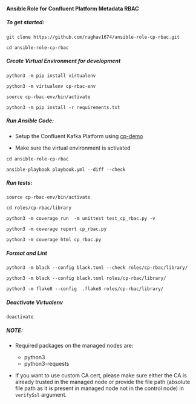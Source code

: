 #### Ansible Role for Confluent Platform Metadata RBAC

##### To get started:

`git clone https://github.com/raghav1674/ansible-role-cp-rbac.git`

`cd ansible-role-cp-rbac`

##### Create Virtual Environment for development

`python3 -m pip install virtualenv`

`python3 -m virtualenv cp-rbac-env`

`source cp-rbac-env/bin/activate`

`python3 -m pip install -r requirements.txt`


##### Run Ansible Code:

- Setup the Confluent Kafka Platform using [cp-demo](https://github.com/confluentinc/cp-demo)

- Make sure the virtual environment is activated

`cd ansible-role-cp-rbac`

`ansible-playbook playbook.yml --diff --check`

##### Run tests:

`source cp-rbac-env/bin/activate`

`cd roles/cp-rbac/library`

`python3 -m coverage run  -m unittest test_cp_rbac.py -v`

`python3 -m coverage report cp_rbac.py`

`python3 -m coverage html cp_rbac.py`

##### Format and Lint

`python3 -m black --config black.toml --check roles/cp-rbac/library/`

`python3 -m black --config black.toml roles/cp-rbac/library/`

`python3 -m flake8 --config  .flake8 roles/cp-rbac/library/`

##### Deactivate Virtualenv

`deactivate`


##### NOTE:

- Required packages on the managed nodes are:
    - python3
    - python3-requests

- If you want to use custom CA cert, please make sure either the CA is already trusted in the managed node or provide the file path (absolute file path as it is present in managed node not in the control node) in `verifySsl` argument.
